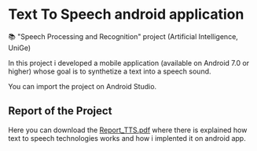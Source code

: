 # Text To Speech android application

📚 "Speech Processing and Recognition" project (Artificial Intelligence, UniGe)

In this project i developed a mobile application (available on Android 7.0 or higher) whose goal is to synthetize a text into a speech sound.

You can import the project on Android Studio.

## Report of the Project
Here you can download the [Report_TTS.pdf](https://github.com/roberto98/TTS_app/files/9003181/Report_TTS.pdf) where there is explained how text to speech technologies works and how i implented it on android app.
